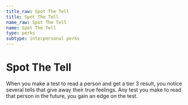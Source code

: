 ```yaml
---
title_raw: Spot The Tell
title: Spot The Tell
name_raw: Spot The Tell
name: Spot The Tell
type: perks
subtype: interpersonal perks
---
```


# Spot The Tell

When you make a test to read a person and get a tier 3 result, you notice several tells that give away their true feelings. Any test you make to read that person in the future, you gain an edge on the test.
